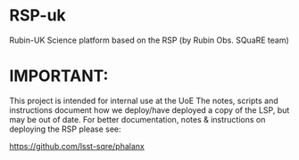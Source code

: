 # RSP-uk

Rubin-UK Science platform based on the RSP (by Rubin Obs. SQuaRE team)


# IMPORTANT: 
This project is intended for internal use at the UoE
The notes, scripts and instructions document how we deploy/have deployed a copy of the LSP, but may be out of date.
For better documentation, notes & instructions on deploying the RSP please see:

https://github.com/lsst-sqre/phalanx
